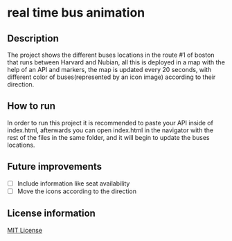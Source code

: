 # real time bus animation

## Description
The project shows the different buses locations in the route #1 of boston that runs between Harvard and Nubian, all this is deployed in a map with the help of an API and markers, the map is updated every 20 seconds, with different color of buses(represented by an icon image) according to their direction.

## How to run
In order to run this project it is recommended to paste your API inside of index.html, afterwards you can open index.html in the navigator with the rest of the files in the same folder, and it will begin to update the buses locations. 

## Future improvements
- [ ] Include information like seat availability
- [ ] Move the icons according to the direction

## License information
[MIT License](https://choosealicense.com/licenses/mit/)
